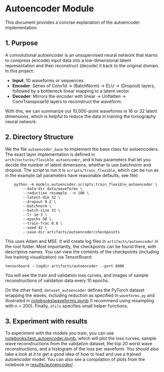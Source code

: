 # Autoencoder Module

This document provides a concise explanation of the autoencoder implementation.

## 1. Purpose

A convolutional autoencoder is an unsupervised neural network that learns to compress (encode) input data into a low-dimensional latent representation and then reconstruct (decode) it back to the original domain. In this project:

* **Input**: 1D waveforms or sequences.
* **Encoder**: Series of Conv1d → (BatchNorm) → ELU → (Dropout) layers, followed by a bottleneck linear mapping to a latent vector.
* **Decoder**: Mirrors the encoder with linear → Unflatten → ConvTranspose1d layers to reconstruct the waveform.

With this, we can summarize our 10,000-point waveforms in 16 or 32 latent dimensions, which is helpful to reduce the data in training the tomography neural network.

## 2. Directory Structure

We the file `autoencoder_base` to implement the base class for autoencoders. The exact layer implementation is defined in `architectures/flexible_autoencoder`, and it has parameters that let you decide the number of latent dimensions, whether to use batchnorm and dropout. The script to run it is `scripts/train_flexible`, which can be run as in the example (all parameters have reasonable defaults, see file):
```Usage:
    python -m models.autoencoder.scripts.train_flexible_autoencoder \
        --data-dir data/waveforms \
        --reduction resample --n 100 \
        --latent-dim 32 \
        --dropout 0.2 \
        --batchnorm \
        --batch-size 32 \
        --lr 1e-3 \
        --epochs 50 \
        --train-frac 0.8 \
        --seed 42 \
        --save-dir artifacts/autoencoder/checkpoints
```
This uses Adam and MSE. It will create log files in `artifacts/autoencoder` in the root folder. Most importantly, the checkpoints can be found there, with descriptive names. You can view the contents of the checkpoints (including live training visualization) via TensorBoard: 
```
tensorboard --logdir artifacts/autoencoder --port 6006
```
You will see the train and validation loss curves, and images of sample reconstructions of validation data every 10 epochs.

On the other hand, `dataset_autoencoder` defines the PyTorch dataset wrapping the waves, including reduction as specified in `waveforms.py` and illustrated in [notebooks\waveforms.ipynb](..\notebooks\waveforms.ipynb) (I recommend using resampling with n = 200). Finally, `utils` specifies small helper functions.

## 3. Experiment with results
To experiment with the models you train, you can use [notebooks/test_autoencoder.ipynb](../notebooks/test_autoencoder.ipynb), which will plot the loss curves, sample wave reconstructions from the validation dataset, the top 20 worst wave reconstructions, and a histogram of the loss per waveform. You should also take a look at it to get a good idea of how to load and use a trained autoencoder model. You can also see a compilation of plots from the notebook in [results/autoencoder/](../results/autoencoder/).
